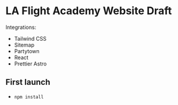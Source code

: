 # LA Flight Academy Website Draft

Integrations:

- Tailwind CSS
- Sitemap
- Partytown
- React
- Prettier Astro

## First launch

- `npm install`

